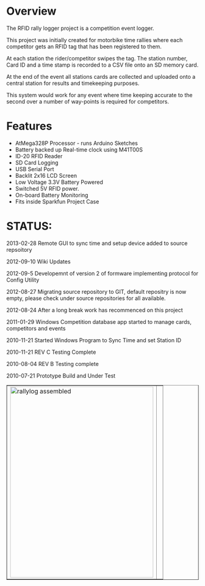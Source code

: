 # Overview #
The RFID rally logger project is a competition event logger.

This project was initially created for motorbike time rallies where each competitor gets an RFID tag that has been registered to them.

At each station the rider/competitor swipes the tag.  The station number, Card ID and a time stamp is recorded to a CSV file onto an SD memory card.

At the end of the event all stations cards are collected and uploaded onto a central station for results and timekeeping purposes.

This system would work for any event where time keeping accurate to the second over a number of way-points is required for competitors.

# Features #

  * AtMega328P Processor - runs Arduino Sketches
  * Battery backed up Real-time clock using M41T00S
  * ID-20 RFID Reader
  * SD Card Logging
  * USB Serial Port
  * Backlit 2x16 LCD Screen
  * Low Voltage 3.3V Battery Powered
  * Switched 5V RFID power.
  * On-board Battery Monitoring
  * Fits inside Sparkfun Project Case

# STATUS: #
2013-02-28 Remote GUI to sync time and setup device added to source repsoitory

2012-09-10 Wiki Updates

2012-09-5 Developemnt of version 2 of formware implementing protocol for Config Utility

2012-08-27 Migrating source repository to GIT, default repositry is now empty, please check under source repositories for all available.


2012-08-24 After a long break work has recommenced on this project

2011-01-29 Windows Competition database app started to manage cards, competitors and events

2010-11-21 Started Windows Program to Sync Time and set Station ID

2010-11-21 REV C Testing Complete

2010-08-04 REV B Testing complete

2010-07-21 Prototype Build and Under Test

<table border='1'><tbody>
<blockquote><tr>
<blockquote><td><a href='http://www.flickr.com/photos/strobotics/4813558249/' title='rallylog assembled by madeinoz, on Flickr'><img src='http://farm5.static.flickr.com/4099/4813558249_4c1c85e777.jpg' alt='rallylog assembled' width='375' height='500' /></a>
</td></blockquote></blockquote>

<blockquote><td><wiki:gadget url="http://google-code-feed-gadget.googlecode.com/svn/trunk/gadget.xml" up_feeds="http://code.google.com/p/rallylog/source/list?repo=firmware" width="500px" height="600px" border="0"/></td>
</blockquote><blockquote></tr></blockquote>

<blockquote></tbody></table></blockquote>

